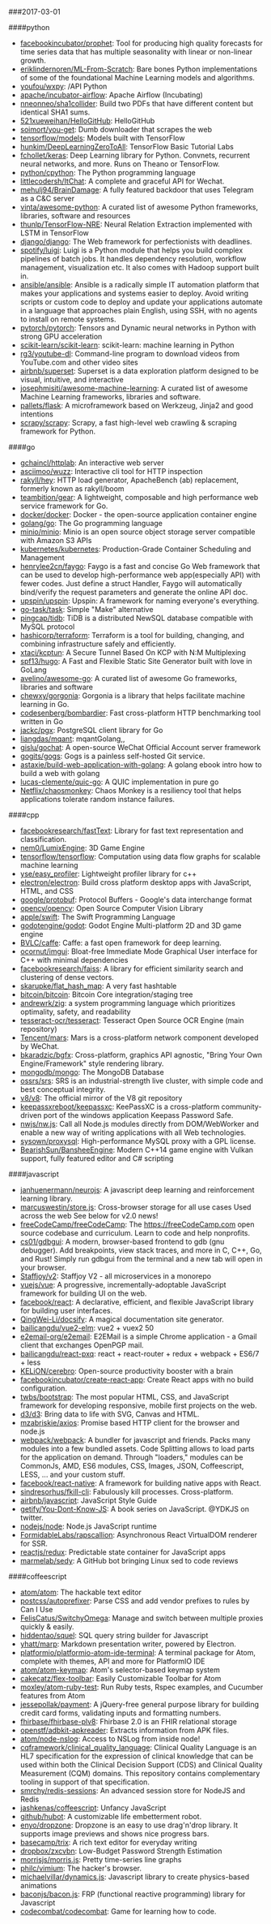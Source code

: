 ###2017-03-01

####python
* [facebookincubator/prophet](https://github.com/facebookincubator/prophet): Tool for producing high quality forecasts for time series data that has multiple seasonality with linear or non-linear growth.
* [eriklindernoren/ML-From-Scratch](https://github.com/eriklindernoren/ML-From-Scratch): Bare bones Python implementations of some of the foundational Machine Learning models and algorithms.
* [youfou/wxpy](https://github.com/youfou/wxpy):  /API Python 
* [apache/incubator-airflow](https://github.com/apache/incubator-airflow): Apache Airflow (Incubating)
* [nneonneo/sha1collider](https://github.com/nneonneo/sha1collider): Build two PDFs that have different content but identical SHA1 sums.
* [521xueweihan/HelloGitHub](https://github.com/521xueweihan/HelloGitHub): HelloGitHub
* [soimort/you-get](https://github.com/soimort/you-get):  Dumb downloader that scrapes the web
* [tensorflow/models](https://github.com/tensorflow/models): Models built with TensorFlow
* [hunkim/DeepLearningZeroToAll](https://github.com/hunkim/DeepLearningZeroToAll): TensorFlow Basic Tutorial Labs
* [fchollet/keras](https://github.com/fchollet/keras): Deep Learning library for Python. Convnets, recurrent neural networks, and more. Runs on Theano or TensorFlow.
* [python/cpython](https://github.com/python/cpython): The Python programming language
* [littlecodersh/ItChat](https://github.com/littlecodersh/ItChat): A complete and graceful API for Wechat. 
* [mehulj94/BrainDamage](https://github.com/mehulj94/BrainDamage): A fully featured backdoor that uses Telegram as a C&C server
* [vinta/awesome-python](https://github.com/vinta/awesome-python): A curated list of awesome Python frameworks, libraries, software and resources
* [thunlp/TensorFlow-NRE](https://github.com/thunlp/TensorFlow-NRE): Neural Relation Extraction implemented with LSTM in TensorFlow
* [django/django](https://github.com/django/django): The Web framework for perfectionists with deadlines.
* [spotify/luigi](https://github.com/spotify/luigi): Luigi is a Python module that helps you build complex pipelines of batch jobs. It handles dependency resolution, workflow management, visualization etc. It also comes with Hadoop support built in.
* [ansible/ansible](https://github.com/ansible/ansible): Ansible is a radically simple IT automation platform that makes your applications and systems easier to deploy. Avoid writing scripts or custom code to deploy and update your applications automate in a language that approaches plain English, using SSH, with no agents to install on remote systems.
* [pytorch/pytorch](https://github.com/pytorch/pytorch): Tensors and Dynamic neural networks in Python with strong GPU acceleration
* [scikit-learn/scikit-learn](https://github.com/scikit-learn/scikit-learn): scikit-learn: machine learning in Python
* [rg3/youtube-dl](https://github.com/rg3/youtube-dl): Command-line program to download videos from YouTube.com and other video sites
* [airbnb/superset](https://github.com/airbnb/superset): Superset is a data exploration platform designed to be visual, intuitive, and interactive
* [josephmisiti/awesome-machine-learning](https://github.com/josephmisiti/awesome-machine-learning): A curated list of awesome Machine Learning frameworks, libraries and software.
* [pallets/flask](https://github.com/pallets/flask): A microframework based on Werkzeug, Jinja2 and good intentions
* [scrapy/scrapy](https://github.com/scrapy/scrapy): Scrapy, a fast high-level web crawling & scraping framework for Python.

####go
* [gchaincl/httplab](https://github.com/gchaincl/httplab): An interactive web server
* [asciimoo/wuzz](https://github.com/asciimoo/wuzz): Interactive cli tool for HTTP inspection
* [rakyll/hey](https://github.com/rakyll/hey): HTTP load generator, ApacheBench (ab) replacement, formerly known as rakyll/boom
* [teambition/gear](https://github.com/teambition/gear): A lightweight, composable and high performance web service framework for Go.
* [docker/docker](https://github.com/docker/docker): Docker - the open-source application container engine
* [golang/go](https://github.com/golang/go): The Go programming language
* [minio/minio](https://github.com/minio/minio): Minio is an open source object storage server compatible with Amazon S3 APIs
* [kubernetes/kubernetes](https://github.com/kubernetes/kubernetes): Production-Grade Container Scheduling and Management
* [henrylee2cn/faygo](https://github.com/henrylee2cn/faygo): Faygo is a fast and concise Go Web framework that can be used to develop high-performance web app(especially API) with fewer codes. Just define a struct Handler, Faygo will automatically bind/verify the request parameters and generate the online API doc.
* [upspin/upspin](https://github.com/upspin/upspin): Upspin: A framework for naming everyone's everything.
* [go-task/task](https://github.com/go-task/task): Simple "Make" alternative
* [pingcap/tidb](https://github.com/pingcap/tidb): TiDB is a distributed NewSQL database compatible with MySQL protocol
* [hashicorp/terraform](https://github.com/hashicorp/terraform): Terraform is a tool for building, changing, and combining infrastructure safely and efficiently.
* [xtaci/kcptun](https://github.com/xtaci/kcptun): A Secure Tunnel Based On KCP with N:M Multiplexing
* [spf13/hugo](https://github.com/spf13/hugo): A Fast and Flexible Static Site Generator built with love in GoLang
* [avelino/awesome-go](https://github.com/avelino/awesome-go): A curated list of awesome Go frameworks, libraries and software
* [chewxy/gorgonia](https://github.com/chewxy/gorgonia): Gorgonia is a library that helps facilitate machine learning in Go.
* [codesenberg/bombardier](https://github.com/codesenberg/bombardier): Fast cross-platform HTTP benchmarking tool written in Go
* [jackc/pgx](https://github.com/jackc/pgx): PostgreSQL client library for Go
* [liangdas/mqant](https://github.com/liangdas/mqant): mqantGolang,,
* [gislu/gochat](https://github.com/gislu/gochat): A open-source WeChat Official Account server framework
* [gogits/gogs](https://github.com/gogits/gogs): Gogs is a painless self-hosted Git service.
* [astaxie/build-web-application-with-golang](https://github.com/astaxie/build-web-application-with-golang): A golang ebook intro how to build a web with golang
* [lucas-clemente/quic-go](https://github.com/lucas-clemente/quic-go): A QUIC implementation in pure go
* [Netflix/chaosmonkey](https://github.com/Netflix/chaosmonkey): Chaos Monkey is a resiliency tool that helps applications tolerate random instance failures.

####cpp
* [facebookresearch/fastText](https://github.com/facebookresearch/fastText): Library for fast text representation and classification.
* [nem0/LumixEngine](https://github.com/nem0/LumixEngine): 3D Game Engine
* [tensorflow/tensorflow](https://github.com/tensorflow/tensorflow): Computation using data flow graphs for scalable machine learning
* [yse/easy_profiler](https://github.com/yse/easy_profiler): Lightweight profiler library for c++
* [electron/electron](https://github.com/electron/electron): Build cross platform desktop apps with JavaScript, HTML, and CSS
* [google/protobuf](https://github.com/google/protobuf): Protocol Buffers - Google's data interchange format
* [opencv/opencv](https://github.com/opencv/opencv): Open Source Computer Vision Library
* [apple/swift](https://github.com/apple/swift): The Swift Programming Language
* [godotengine/godot](https://github.com/godotengine/godot): Godot Engine  Multi-platform 2D and 3D game engine
* [BVLC/caffe](https://github.com/BVLC/caffe): Caffe: a fast open framework for deep learning.
* [ocornut/imgui](https://github.com/ocornut/imgui): Bloat-free Immediate Mode Graphical User interface for C++ with minimal dependencies
* [facebookresearch/faiss](https://github.com/facebookresearch/faiss): A library for efficient similarity search and clustering of dense vectors.
* [skarupke/flat_hash_map](https://github.com/skarupke/flat_hash_map): A very fast hashtable
* [bitcoin/bitcoin](https://github.com/bitcoin/bitcoin): Bitcoin Core integration/staging tree
* [andrewrk/zig](https://github.com/andrewrk/zig): a system programming language which prioritizes optimality, safety, and readability
* [tesseract-ocr/tesseract](https://github.com/tesseract-ocr/tesseract): Tesseract Open Source OCR Engine (main repository)
* [Tencent/mars](https://github.com/Tencent/mars): Mars is a cross-platform network component developed by WeChat.
* [bkaradzic/bgfx](https://github.com/bkaradzic/bgfx): Cross-platform, graphics API agnostic, "Bring Your Own Engine/Framework" style rendering library.
* [mongodb/mongo](https://github.com/mongodb/mongo): The MongoDB Database
* [ossrs/srs](https://github.com/ossrs/srs): SRS is an industrial-strength live cluster, with simple code and best conceptual integrity.
* [v8/v8](https://github.com/v8/v8): The official mirror of the V8 git repository
* [keepassxreboot/keepassxc](https://github.com/keepassxreboot/keepassxc): KeePassXC is a cross-platform community-driven port of the windows application Keepass Password Safe.
* [nwjs/nw.js](https://github.com/nwjs/nw.js): Call all Node.js modules directly from DOM/WebWorker and enable a new way of writing applications with all Web technologies.
* [sysown/proxysql](https://github.com/sysown/proxysql): High-performance MySQL proxy with a GPL license.
* [BearishSun/BansheeEngine](https://github.com/BearishSun/BansheeEngine): Modern C++14 game engine with Vulkan support, fully featured editor and C# scripting

####javascript
* [janhuenermann/neurojs](https://github.com/janhuenermann/neurojs): A javascript deep learning and reinforcement learning library.
* [marcuswestin/store.js](https://github.com/marcuswestin/store.js): Cross-browser storage for all use cases  Used across the web  See below for v2.0 news!
* [freeCodeCamp/freeCodeCamp](https://github.com/freeCodeCamp/freeCodeCamp): The https://freeCodeCamp.com open source codebase and curriculum. Learn to code and help nonprofits.
* [cs01/gdbgui](https://github.com/cs01/gdbgui): A modern, browser-based frontend to gdb (gnu debugger). Add breakpoints, view stack traces, and more in C, C++, Go, and Rust! Simply run gdbgui from the terminal and a new tab will open in your browser.
* [Staffjoy/v2](https://github.com/Staffjoy/v2): Staffjoy V2 - all microservices in a monorepo
* [vuejs/vue](https://github.com/vuejs/vue): A progressive, incrementally-adoptable JavaScript framework for building UI on the web.
* [facebook/react](https://github.com/facebook/react): A declarative, efficient, and flexible JavaScript library for building user interfaces.
* [QingWei-Li/docsify](https://github.com/QingWei-Li/docsify):  A magical documentation site generator.
* [bailicangdu/vue2-elm](https://github.com/bailicangdu/vue2-elm):  vue2 + vuex2  50 
* [e2email-org/e2email](https://github.com/e2email-org/e2email): E2EMail is a simple Chrome application - a Gmail client that exchanges OpenPGP mail.
* [bailicangdu/react-pxq](https://github.com/bailicangdu/react-pxq):  react + react-router + redux + webpack + ES6/7 + less 
* [KELiON/cerebro](https://github.com/KELiON/cerebro): Open-source productivity booster with a brain
* [facebookincubator/create-react-app](https://github.com/facebookincubator/create-react-app): Create React apps with no build configuration.
* [twbs/bootstrap](https://github.com/twbs/bootstrap): The most popular HTML, CSS, and JavaScript framework for developing responsive, mobile first projects on the web.
* [d3/d3](https://github.com/d3/d3): Bring data to life with SVG, Canvas and HTML. 
* [mzabriskie/axios](https://github.com/mzabriskie/axios): Promise based HTTP client for the browser and node.js
* [webpack/webpack](https://github.com/webpack/webpack): A bundler for javascript and friends. Packs many modules into a few bundled assets. Code Splitting allows to load parts for the application on demand. Through "loaders," modules can be CommonJs, AMD, ES6 modules, CSS, Images, JSON, Coffeescript, LESS, ... and your custom stuff.
* [facebook/react-native](https://github.com/facebook/react-native): A framework for building native apps with React.
* [sindresorhus/fkill-cli](https://github.com/sindresorhus/fkill-cli): Fabulously kill processes. Cross-platform.
* [airbnb/javascript](https://github.com/airbnb/javascript): JavaScript Style Guide
* [getify/You-Dont-Know-JS](https://github.com/getify/You-Dont-Know-JS): A book series on JavaScript. @YDKJS on twitter.
* [nodejs/node](https://github.com/nodejs/node): Node.js JavaScript runtime 
* [FormidableLabs/rapscallion](https://github.com/FormidableLabs/rapscallion): Asynchronous React VirtualDOM renderer for SSR.
* [reactjs/redux](https://github.com/reactjs/redux): Predictable state container for JavaScript apps
* [marmelab/sedy](https://github.com/marmelab/sedy): A GitHub bot bringing Linux sed to code reviews

####coffeescript
* [atom/atom](https://github.com/atom/atom): The hackable text editor
* [postcss/autoprefixer](https://github.com/postcss/autoprefixer): Parse CSS and add vendor prefixes to rules by Can I Use
* [FelisCatus/SwitchyOmega](https://github.com/FelisCatus/SwitchyOmega): Manage and switch between multiple proxies quickly & easily.
* [hiddentao/squel](https://github.com/hiddentao/squel):  SQL query string builder for Javascript
* [yhatt/marp](https://github.com/yhatt/marp): Markdown presentation writer, powered by Electron.
* [platformio/platformio-atom-ide-terminal](https://github.com/platformio/platformio-atom-ide-terminal): A terminal package for Atom, complete with themes, API and more for PlatformIO IDE
* [atom/atom-keymap](https://github.com/atom/atom-keymap): Atom's selector-based keymap system
* [cakecatz/flex-toolbar](https://github.com/cakecatz/flex-toolbar): Easily Customizable Toolbar for Atom
* [moxley/atom-ruby-test](https://github.com/moxley/atom-ruby-test): Run Ruby tests, Rspec examples, and Cucumber features from Atom
* [jessepollak/payment](https://github.com/jessepollak/payment):  A jQuery-free general purpose library for building credit card forms, validating inputs and formatting numbers.
* [fhirbase/fhirbase-plv8](https://github.com/fhirbase/fhirbase-plv8): Fhirbase 2.0 is an FHIR relational storage
* [openstf/adbkit-apkreader](https://github.com/openstf/adbkit-apkreader): Extracts information from APK files.
* [atom/node-nslog](https://github.com/atom/node-nslog): Access to NSLog from inside node!
* [cqframework/clinical_quality_language](https://github.com/cqframework/clinical_quality_language): Clinical Quality Language is an HL7 specification for the expression of clinical knowledge that can be used within both the Clinical Decision Support (CDS) and Clinical Quality Measurement (CQM) domains. This repository contains complementary tooling in support of that specification.
* [smrchy/redis-sessions](https://github.com/smrchy/redis-sessions): An advanced session store for NodeJS and Redis
* [jashkenas/coffeescript](https://github.com/jashkenas/coffeescript): Unfancy JavaScript
* [github/hubot](https://github.com/github/hubot): A customizable life embetterment robot.
* [enyo/dropzone](https://github.com/enyo/dropzone): Dropzone is an easy to use drag'n'drop library. It supports image previews and shows nice progress bars.
* [basecamp/trix](https://github.com/basecamp/trix): A rich text editor for everyday writing
* [dropbox/zxcvbn](https://github.com/dropbox/zxcvbn): Low-Budget Password Strength Estimation
* [morrisjs/morris.js](https://github.com/morrisjs/morris.js): Pretty time-series line graphs
* [philc/vimium](https://github.com/philc/vimium): The hacker's browser.
* [michaelvillar/dynamics.js](https://github.com/michaelvillar/dynamics.js): Javascript library to create physics-based animations
* [baconjs/bacon.js](https://github.com/baconjs/bacon.js): FRP (functional reactive programming) library for Javascript
* [codecombat/codecombat](https://github.com/codecombat/codecombat): Game for learning how to code.
